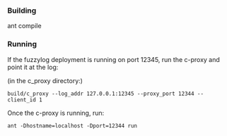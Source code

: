 ### Building
ant compile

### Running 

If the fuzzylog deployment is running on port 12345, run the c-proxy and point it at the log:

(in the c_proxy directory:)

`build/c_proxy --log_addr 127.0.0.1:12345 --proxy_port 12344 --client_id 1`

Once the c-proxy is running, run:

`ant -Dhostname=localhost -Dport=12344 run`
